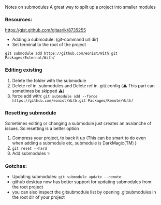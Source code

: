 Notes on submodules<!--more--> A great way to split up a project into smaller modules

### Resources:

https://gist.github.com/gitaarik/8735255

- Adding a submodule: (git-command url dir)
- Set terminal to the root of the project
```
git submodule add https://github.com/eonist/With.git Packages/External/With/
```

### Editing existing
1. Delete the folder with the submodule
2. Delete ref in .submodules and Delete ref in .git/.config (⚠️️ This part can sometimes be skipped ⚠️️)
3. force add with: `git submodule add --force https://github.com/eonist/With.git Packages/Remote/With/`

### Resetting submodule
Sometimes editing or changing a submodule just creates an avalanche of issues. So resetting is a better option
1. Compress your project, to back it up (This can be smart to do even when adding a submodule etc, submodule is DarkMagic(TM) )
2. `git reset --hard`
3. Add submodules ✨

### Gotchas:
- Updating submodules: `git submodule update --remote`
- github desktop now has better support for updating submodules from the root project
- you can also inspect the gitsubmodule list by opening .gitsubmodules in the root dir of your project
